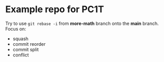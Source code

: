 # Example repo for PC1T

Try to use `git rebase -i` from **more-math** branch onto the **main** branch. 
Focus on:

 - squash
 - commit reorder
 - commit split
 - conflict
